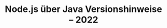 ﻿---
title: Node.js über Java Versionshinweise – 2022
type: docs
weight: 8
url: /de/java/node-js-via-java-release-notes-2022/
---
